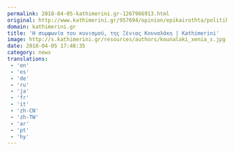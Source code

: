 ```yaml
---
permalink: 2018-04-05-kathimerini.gr-1267966913.html
original: http://www.kathimerini.gr/957694/opinion/epikairothta/politikh/h-symfwnia-toy-kynismoy
domain: kathimerini.gr
title: 'Η συμφωνία του κυνισμού, της Ξένιας Κουναλάκη | Kathimerini'
image: http://s.kathimerini.gr/resources/authors/kounalaki_xenia_s.jpg
date: 2018-04-05 17:48:35
category: news
translations: 
 - 'en'
 - 'es'
 - 'de'
 - 'ru'
 - 'ja'
 - 'fr'
 - 'it'
 - 'zh-CN'
 - 'zh-TW'
 - 'ar'
 - 'pt'
 - 'hy'
---
```


